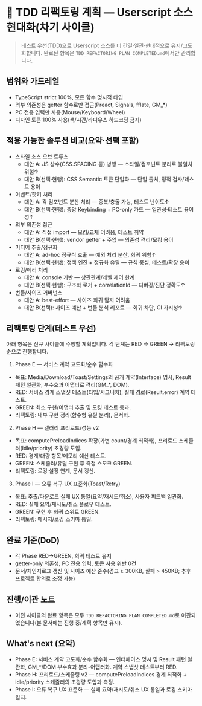 # 🎨 TDD 리팩토링 계획 — Userscript 소스 현대화(차기 사이클)

> 테스트 우선(TDD)으로 Userscript 소스를 더 간결·일관·현대적으로
> 유지/고도화합니다. 완료된 항목은 `TDD_REFACTORING_PLAN_COMPLETED.md`에서만
> 관리합니다.

## 범위와 가드레일

- TypeScript strict 100%, 모든 함수 명시적 타입
- 외부 의존성은 getter 함수로만 접근(Preact, Signals, fflate, GM\_\*)
- PC 전용 입력만 사용(Mouse/Keyboard/Wheel)
- 디자인 토큰 100% 사용(색/시간/라디우스 하드코딩 금지)

## 적용 가능한 솔루션 비교(요약·선택 포함)

- 스타일 소스 오브 트루스
  - 대안 A: JS 상수(CSS.SPACING 등) 병행 — 스타일/컴포넌트 분리로 불일치 위험↑
  - 대안 B(선택·현행): CSS Semantic 토큰 단일화 — 단일 출처, 정적 검사/테스트
    용이
- 이벤트/핫키 처리
  - 대안 A: 각 컴포넌트 분산 처리 — 중복/충돌 가능, 테스트 난이도↑
  - 대안 B(선택·현행): 중앙 Keybinding + PC-only 가드 — 일관성·테스트 용이성↑
- 외부 의존성 접근
  - 대안 A: 직접 import — 모킹/교체 어려움, 테스트 취약
  - 대안 B(선택·현행): vendor getter + 주입 — 의존성 격리/모킹 용이
- 미디어 추출/정규화
  - 대안 A: ad-hoc 정규식 호출 — 예외 처리 분산, 회귀 위험↑
  - 대안 B(선택·현행): 정책 엔진 + 정규화 유틸 — 규칙 중심, 테스트/확장 용이
- 로깅/에러 처리
  - 대안 A: console 기반 — 상관관계/레벨 제어 한계
  - 대안 B(선택·현행): 구조화 로거 + correlationId — 디버깅/진단 정확도↑
- 번들/사이즈 거버넌스
  - 대안 A: best-effort — 사이즈 회귀 탐지 어려움
  - 대안 B(선택): 사이즈 예산 + 번들 분석 리포트 — 회귀 차단, CI 가시성↑

## 리팩토링 단계(테스트 우선)

아래 항목은 신규 사이클에 수행할 계획입니다. 각 단계는 RED → GREEN → 리팩토링
순으로 진행합니다.

1. Phase E — 서비스 계약 고도화/순수 함수화

- 목표: Media/Download/Toast/Settings의 공개 계약(Interface) 명시, Result 패턴
  일관화, 부수효과 어댑터로 격리(GM\_\*, DOM).
- RED: 서비스 경계 스냅샷 테스트(타입/시그니처), 실패 경로(Result.error) 계약
  테스트.
- GREEN: 최소 구현/어댑터 추출 및 모킹 테스트 통과.
- 리팩토링: 내부 구현 정리(함수형 유틸 분리), 문서화.

2. Phase H — 갤러리 프리로드/성능 v2

- 목표: computePreloadIndices 확장(가변 count/경계 최적화), 프리로드
  스케줄러(Idle/priority) 초경량 도입.
- RED: 경계/대량 항목/메모리 예산 테스트.
- GREEN: 스케줄러/유틸 구현 후 측정 스모크 GREEN.
- 리팩토링: 로깅·설정 연계, 문서 갱신.

3. Phase I — 오류 복구 UX 표준화(Toast/Retry)

- 목표: 추출/다운로드 실패 UX 통일(요약/재시도/취소), 사용자 피드백 일관화.
- RED: 실패 요약/재시도/취소 플로우 테스트.
- GREEN: 구현 후 회귀 스위트 GREEN.
- 리팩토링: 메시지/로깅 스키마 통일.

## 완료 기준(DoD)

- 각 Phase RED→GREEN, 회귀 테스트 유지
- getter-only 의존성, PC 전용 입력, 토큰 사용 위반 0건
- 문서/체인지로그 갱신 및 사이즈 예산 준수(경고 ≥ 300KB, 실패 > 450KB; 추후
  프로젝트 합의로 조정 가능)

## 진행/이관 노트

- 이전 사이클의 완료 항목은 모두 `TDD_REFACTORING_PLAN_COMPLETED.md`로
  이관되었습니다(본 문서에는 진행 중/계획 항목만 유지).

## What's next (요약)

- Phase E: 서비스 계약 고도화/순수 함수화 — 인터페이스 명시 및 Result 패턴
  일관화, GM\_\*/DOM 부수효과 분리-어댑터화. 계약 스냅샷 테스트부터 RED.
- Phase H: 프리로드/스케줄링 v2 — computePreloadIndices 경계 최적화 +
  idle/priority 스케줄러의 초경량 도입과 측정.
- Phase I: 오류 복구 UX 표준화 — 실패 요약/재시도/취소 UX 통일과 로깅 스키마
  일치.
